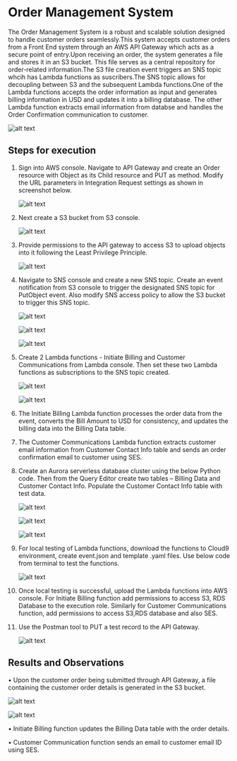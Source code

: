 
# Order Management System

The Order Management System is a robust and scalable solution designed to handle customer orders seamlessly.This system accepts customer orders from a Front End system through an AWS API Gateway which acts as a secure point of entry.Upon receiving an order, the system generates a file and stores it in an S3 bucket. This file serves as a central repository for order-related information.The S3 file creation event triggers an SNS topic whcih has Lambda functions as suscribers.The SNS topic allows for decoupling between S3 and the subsequent Lambda functions.One of the Lambda functions accepts the order information as input and generates billing information in USD and updates it into a billing database. The other Lambda function extracts email information from databse and handles the Order Confirmation communication to customer.

![alt text](https://github.com/pratheekshavrao/Order-Management-System/blob/main/Images/Order_management_system.jpeg)

## Steps for execution

1.	Sign into AWS console. Navigate to API Gateway and create an Order resource with Object as its Child resource and PUT as method. Modify the URL parameters in Integration Request settings  as shown in         screenshot below.
  	
    ![alt text](https://github.com/pratheekshavrao/Order-Management-System/blob/main/Images/OrderManagementAPICreated.jpg)
  	
3.	Next create a S3 bucket from S3 console.
   
    ![alt text](https://github.com/pratheekshavrao/Order-Management-System/blob/main/Images/OrderManagementS3Bucket.jpg)
  	
5.	Provide permissions to the API gateway to access S3 to upload objects into it following the Least Privilege Principle.
   
    ![alt text](https://github.com/pratheekshavrao/Order-Management-System/blob/main/Images/APIGatewayS3AccessRole.jpg)
  	
7.	Navigate to SNS console and create a new SNS topic. Create an event  notification from S3 console to trigger the designated SNS topic for PutObject event. Also modify SNS access policy to allow the S3 bucket 
    to trigger this SNS topic.

    ![alt text](https://github.com/pratheekshavrao/Order-Management-System/blob/main/Images/OrderCapturedNotificationSNS.jpg)


    ![alt text](https://github.com/pratheekshavrao/Order-Management-System/blob/main/Images/S3EventNotificationSNS.jpg)


    ![alt text](https://github.com/pratheekshavrao/Order-Management-System/blob/main/Images/S3AllowTriggerSNSPolicy.jpg)
  	
9.	Create 2 Lambda functions  - Initiate  Billing and Customer Communications from Lambda console. Then set these two Lambda functions as subscriptions to the SNS topic created.

  	![alt text](https://github.com/pratheekshavrao/Order-Management-System/blob/main/Images/InitiateBillingLambdaCreation.jpg)

  	![alt text](https://github.com/pratheekshavrao/Order-Management-System/blob/main/Images/CustomerComminicationsLambdaCreation.jpg)
	
13.	The Initiate Billing Lambda function processes the order data from the event, converts the Bill Amount to USD for consistency, and updates the billing data into the Billing Data table.
    
15.	The Customer Communications Lambda function extracts customer email information from Customer Contact Info table and sends an order confirmation email to customer using SES.
    
16.	Create an Aurora serverless database cluster using the below Python code. Then from the Query Editor create two tables – Billing Data and Customer Contact Info. Populate the Customer Contact Info table with test data.
    
	![alt text](https://github.com/pratheekshavrao/Order-Management-System/blob/main/Images/DatabaseCreated.jpg)

	![alt text](https://github.com/pratheekshavrao/Order-Management-System/blob/main/Images/BillingDataTableCreated.jpg)

   	![alt text](https://github.com/pratheekshavrao/Order-Management-System/blob/main/Images/CustomerContactInfoTableCreated.jpg)

18.	For local testing of Lambda functions, download the functions to Cloud9 environment, create event.json and template .yaml files. Use below code from terminal to test the functions.

       ![alt text](https://github.com/pratheekshavrao/Order-Management-System/blob/main/Images/LocalInvokeCode.jpeg)
        
20.	 Once local testing is successful, upload the Lambda functions into AWS console. For Initiate Billing function add permissions to access S3, RDS Database to the execution role. Similarly for Customer Communications function, add permissions to access S3,RDS database and also SES.
    
22.	Use the Postman tool to PUT a test record to the API Gateway.

	![alt text](https://github.com/pratheekshavrao/Order-Management-System/blob/main/Images/PutRecordUsingPostman.jpg)


## Results and Observations

•	Upon the customer order being submitted through API Gateway, a file containing the customer order details is generated in the S3 bucket.

![alt text](https://github.com/pratheekshavrao/Order-Management-System/blob/main/Images/ObjectCreatedS3.jpg)
	
![alt text](https://github.com/pratheekshavrao/Order-Management-System/blob/main/Images/ObjectContents.jpg)

•	Initiate Billing function updates the Billing Data table with the order details.

•	Customer Communication function sends an email to customer email ID using SES.


